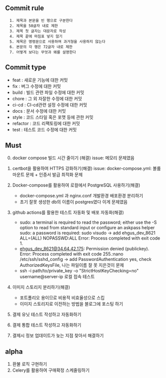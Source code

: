 ## Commit rule
      1. 제목과 본문을 빈 행으로 구분한다
      2. 제목을 50글자 내로 제한
      3. 제목 첫 글자는 대문자로 작성
      4. 제목 끝에 마침표 넣지 않기
      5. 제목은 명령문으로 사용하며 과거형을 사용하지 않는다
      6. 본문의 각 행은 72글자 내로 제한
      7. 어떻게 보다는 무엇과 왜를 설명한다

## Commit type
- feat : 새로운 기능에 대한 커밋
- fix : 버그 수정에 대한 커밋
- build : 빌드 관련 파일 수정에 대한 커밋
- chore : 그 외 자잘한 수정에 대한 커밋
- ci-cd : CI-cd관련 설정 수정에 대한 커밋
- docs : 문서 수정에 대한 커밋
- style : 코드 스타일 혹은 포맷 등에 관한 커밋
- refactor :  코드 리팩토링에 대한 커밋
- test : 테스트 코드 수정에 대한 커밋


## Must
0. docker compose 빌드 시간 줄이기 (해결)
      issue: 메모리 문제였음
1. certbot을 활용하여 HTTPS 강화하기(해결)
      issue: docker-compose.yml: 볼륨 마운트 문제 + 인증서 발급 최적화 문제
2. Docker-compose를 활용하여 로컬에서 PostgreSQL 사용하기(해결)
      - docker-compose.yml 과 nginx.conf 개발환경 배포환경 분리하기
      - 초기 잘못 생성한 db의 이름이 postgres였다 이게 문제였음
      
3. github actions를 활용한 테스트 자동화 및 배포 자동화(해결)
      - sudo: a terminal is required to read the password; either use the -S option to read from standard input or configure an askpass helper
sudo: a password is required: sudo visudo -> add ehgus_dev_8621 ALL=(ALL) NOPASSWD:ALL
Error: Process completed with exit code 1.
      - ehgus_dev_8621@34.64.42.175: Permission denied (publickey).
Error: Process completed with exit code 255.:nano /etc/ssh/sshd_config -> add PasswordAuthentication yes, check AuthorizedKeysFile, 나는 파일이름 잘 못 지은것이 문제
      - ssh -i path/to/private_key -o "StrictHostKeyChecking=no" username@server-ip 로컬 접속 테스트
4. 이미지 스토리지 분리하기(해결)
      - 포트폴리오 용이므로 비용적 비효율성으로 스킵
      - 이미지 스토리지로 이전하는 방법을 블로그에 포스팅 하기
5. 결제 유닛 테스트 작성하고 자동화하기
6. 결제 통합 테스트 작성하고 자동화하기
7. 결제시 정보 업데이트가 늦는 지점 찾아서 해결하기


## alpha
1. 환불 로직 구현하기
2. Celery를 활용하여 구매확정 스케줄링하기








